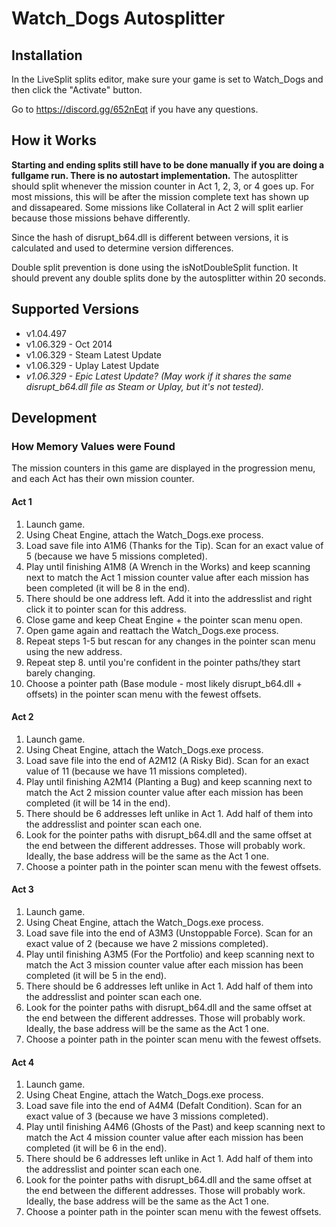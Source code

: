 # Watch_Dogs Autosplitter
## Installation
In the LiveSplit splits editor, make sure your game is set to Watch_Dogs and then click the "Activate" button.

Go to https://discord.gg/652nEqt if you have any questions.

## How it Works
**Starting and ending splits still have to be done manually if you are doing a fullgame run. There is no autostart implementation.** The autosplitter should split whenever the mission counter in Act 1, 2, 3, or 4 goes up. For most missions, this will be after the mission complete text has shown up and dissapeared. Some missions like Collateral in Act 2 will split earlier because those missions behave differently. 

Since the hash of disrupt_b64.dll is different between versions, it is calculated and used to determine version differences. 

Double split prevention is done using the isNotDoubleSplit function. It should prevent any double splits done by the autosplitter within 20 seconds. 

## Supported Versions
* v1.04.497
* v1.06.329 - Oct 2014
* v1.06.329 - Steam Latest Update
* v1.06.329 - Uplay Latest Update
* *v1.06.329 - Epic Latest Update? (May work if it shares the same disrupt_b64.dll file as Steam or Uplay, but it's not tested).*

## Development

### How Memory Values were Found
The mission counters in this game are displayed in the progression menu, and each Act has their own mission counter.

#### Act 1
1.  Launch game. 
2.  Using Cheat Engine, attach the Watch_Dogs.exe process.
3.  Load save file into A1M6 (Thanks for the Tip). Scan for an exact value of 5 (because we have 5 missions completed).
4.  Play until finishing A1M8 (A Wrench in the Works) and keep scanning next to match the Act 1 mission counter value after each mission has been completed (it will be 8 in the end).
5.  There should be one address left. Add it into the addresslist and right click it to pointer scan for this address. 
6.  Close game and keep Cheat Engine + the pointer scan menu open.
7.  Open game again and reattach the Watch_Dogs.exe process.
8.  Repeat steps 1-5 but rescan for any changes in the pointer scan menu using the new address.
9.  Repeat step 8. until you're confident in the pointer paths/they start barely changing. 
10. Choose a pointer path (Base module - most likely disrupt_b64.dll + offsets) in the pointer scan menu with the fewest offsets.

#### Act 2
1.  Launch game. 
2.  Using Cheat Engine, attach the Watch_Dogs.exe process.
3.  Load save file into the end of A2M12 (A Risky Bid). Scan for an exact value of 11 (because we have 11 missions completed).
4.  Play until finishing A2M14 (Planting a Bug) and keep scanning next to match the Act 2 mission counter value after each mission has been completed (it will be 14 in the end).
5.  There should be 6 addresses left unlike in Act 1. Add half of them into the addresslist and pointer scan each one. 
6.  Look for the pointer paths with disrupt_b64.dll and the same offset at the end between the different addresses. Those will probably work. Ideally, the base address will be the same as the Act 1 one.
7.  Choose a pointer path in the pointer scan menu with the fewest offsets.

#### Act 3
1.  Launch game. 
2.  Using Cheat Engine, attach the Watch_Dogs.exe process.
3.  Load save file into the end of A3M3 (Unstoppable Force). Scan for an exact value of 2 (because we have 2 missions completed).
4.  Play until finishing A3M5 (For the Portfolio) and keep scanning next to match the Act 3 mission counter value after each mission has been completed (it will be 5 in the end).
5.  There should be 6 addresses left unlike in Act 1. Add half of them into the addresslist and pointer scan each one. 
6.  Look for the pointer paths with disrupt_b64.dll and the same offset at the end between the different addresses. Those will probably work. Ideally, the base address will be the same as the Act 1 one.
7.  Choose a pointer path in the pointer scan menu with the fewest offsets.

#### Act 4
1.  Launch game. 
2.  Using Cheat Engine, attach the Watch_Dogs.exe process.
3.  Load save file into the end of A4M4 (Defalt Condition). Scan for an exact value of 3 (because we have 3 missions completed).
4.  Play until finishing A4M6 (Ghosts of the Past) and keep scanning next to match the Act 4 mission counter value after each mission has been completed (it will be 6 in the end).
5.  There should be 6 addresses left unlike in Act 1. Add half of them into the addresslist and pointer scan each one. 
6.  Look for the pointer paths with disrupt_b64.dll and the same offset at the end between the different addresses. Those will probably work. Ideally, the base address will be the same as the Act 1 one.
7.  Choose a pointer path in the pointer scan menu with the fewest offsets.
